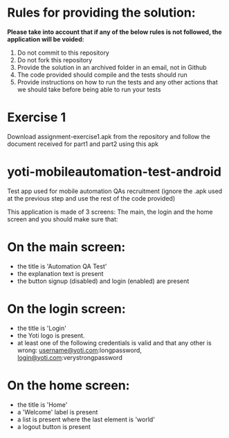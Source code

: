 # Rules for providing the solution:
**Please take into account that if any of the below rules is not followed, the application will be voided:**
1. Do not commit to this repository
2. Do not fork this repository
3. Provide the solution in an archived folder in an email, not in Github
4. The code provided should compile and the tests should run
5. Provide instructions on how to run the tests and any other actions that we should take before being able to run your tests

# Exercise 1
Download assignment-exercise1.apk from the repository and follow the document received for part1 and part2 using this apk

# yoti-mobileautomation-test-android
Test app used for mobile automation QAs recruitment (ignore the .apk used at the previous step and use the rest of the code provided) 

This application is made of 3 screens: The main, the login and the home screen and you should make sure that:

# On the main screen:
   - the title is 'Automation QA Test'
   - the explanation text is present
   - the button signup (disabled) and login (enabled) are present

# On the login screen:
   - the title is 'Login'
   - the Yoti logo is present.
   - at least one of the following credentials is valid and that any other is wrong: username@yoti.com:longpassword, login@yoti.com:verystrongpassword

# On the home screen:
   - the title is 'Home'
   - a 'Welcome' label is present
   - a list is present where the last element is 'world'
   - a logout button is present

